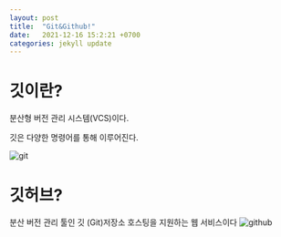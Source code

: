 ```yaml
---
layout: post
title:  "Git&Github!"
date:   2021-12-16 15:2:21 +0700
categories: jekyll update
---
```

# 깃이란?
분산형 버전 관리 시스템(VCS)이다.

깃은 다양한 명령어를 통해 이루어진다.

![git](https://user-images.githubusercontent.com/84118154/146315387-d2395dfb-d275-4ab2-9f2e-2d823b9e48e1.png)

# 깃허브?
 분산 버전 관리 툴인 깃 (Git)저장소 호스팅을 지원하는 웹 서비스이다
![github](https://user-images.githubusercontent.com/84118154/146315596-b10eeb34-b91a-47d7-a480-d7aab1fc0c6a.png)

